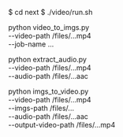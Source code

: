 $ cd next
$ ./video/run.sh

python video_to_imgs.py \
  --video-path /files/...mp4 \
  --job-name ...

python extract_audio.py \
  --video-path /files/...mp4 \
  --audio-path /files/...aac

python imgs_to_video.py \
  --video-path /files/...mp4 \
  --imgs-path /files/... \
  --audio-path /files/...aac \
  --output-video-path /files/...mp4
